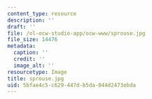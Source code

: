 ```yaml
---
content_type: resource
description: ''
draft: ''
file: /ol-ocw-studio-app/ocw-www/sprouse.jpg
file_size: 14476
metadata:
  caption: ''
  credit: ''
  image_alt: ''
resourcetype: Image
title: sprouse.jpg
uid: 5bfae4c5-c629-447d-b5da-044d2473ebda
---
```

